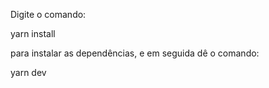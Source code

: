 Digite o comando:

yarn install

para instalar as dependências, e em seguida dê o comando:

yarn dev
